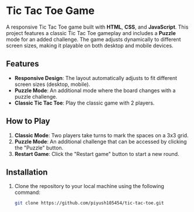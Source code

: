 # Tic Tac Toe Game

A responsive Tic Tac Toe game built with **HTML**, **CSS**, and **JavaScript**. This project features a classic Tic Tac Toe gameplay and includes a **Puzzle** mode for an added challenge. The game adjusts dynamically to different screen sizes, making it playable on both desktop and mobile devices.

## Features
- **Responsive Design**: The layout automatically adjusts to fit different screen sizes (desktop, mobile).
- **Puzzle Mode**: An additional mode where the board changes with a puzzle challenge.
- **Classic Tic Tac Toe**: Play the classic game with 2 players.
  
## How to Play
1. **Classic Mode**: Two players take turns to mark the spaces on a 3x3 grid.
2. **Puzzle Mode**: An additional challenge that can be accessed by clicking the "Puzzle" button.
3. **Restart Game**: Click the "Restart game" button to start a new round.

## Installation
1. Clone the repository to your local machine using the following command:
   ```bash
   git clone https://github.com/piyush105454/tic-tac-toe.git
